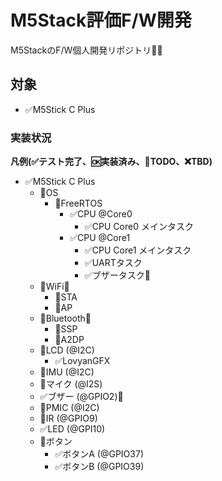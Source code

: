 # M5Stack評価F/W開発
M5StackのF/W個人開発リポジトリ👩‍💻

## 対象
- ✅M5Stick C Plus

### 実装状況
**凡例(✅テスト完了、🆗実装済み、🚩TODO、❌TBD)**

- ✅M5Stick C Plus
  - 📍OS
    - 📍FreeRTOS
      - ✅CPU @Core0
        - ✅CPU Core0 メインタスク
      - ✅CPU @Core1
        - ✅CPU Core1 メインタスク
        - ✅UARTタスク
        - ✅ブザータスク📢
  - 📍WiFi🛜
    - 🚩STA
    - 🚩AP
  - 📍Bluetooth🛜
    - 🚩SSP
    - 🚩A2DP
  - 🚩LCD (@I2C)
    - ✅LovyanGFX
  - 🚩IMU (@I2C)
  - 🚩マイク (@I2S)
  - ✅ブザー (@GPIO2)📢
  - 🚩PMIC (@I2C)
  - 🚩IR (@GPIO9)
  - ✅LED (@GPI10)
  - 📍ボタン
    - ✅ボタンA (@GPIO37)
    - ✅ボタンB (@GPIO39)